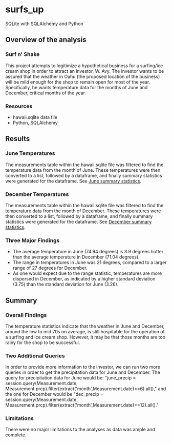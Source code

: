 # surfs_up

SQLite with SQLAlchemy and Python

## Overview of the analysis

### Surf n' Shake

This project attempts to legitimize a hypothetical business for a surfing/ice cream shop in order to attract an investor, W. Avy. The investor wants to be assured that the weather in Oahu (the proposed location of the business) will be mild enough for the shop to remain open for most of the year. Specifically, he wants temperature data for the months of June and December, critical months of the year.

### Resources

- hawaii.sqlite data file
- Python, SQLAlchemy

## Results

### June Temperatures

The measurements table within the hawaii.sqlite file was filtered to find the temperature data from the month of June. These temperatures were then converted to a list, followed by a dataframe, and finally summary statistics were generated for the dataframe. See [June summary statistics](https://github.com/josephrodini/surfs_up/blob/main/Images/June_statistics.PNG).

### December Temperatures

The measurements table within the hawaii.sqlite file was filtered to find the temperature data from the month of December. These temperatures were then converted to a list, followed by a dataframe, and finally summary statistics were generated for the dataframe. See [December summary statistics](https://github.com/josephrodini/surfs_up/blob/main/Images/December_statistics.PNG).

### Three Major Findings

- The average temperature in June (74.94 degrees) is 3.9 degrees hotter than the average temperature in December (71.04 degrees).
- The range in temperatures in June was 21 degrees, compared to a larger range of 27 degrees for December.
- As one would expect due to the range statistic, temperatures are more dispersed in December, as indicated by a higher standard deviation (3.75) than the standard deviation for June (3.26).

## Summary

### Overall Findings

The temperature statistics indicate that the weather in June and December, around the low to mid 70s on average, is still hospitable for the operation of a surfing and ice cream shop. However, it may be that those months are too rainy for the shop to be successful.

### Two Additional Queries

In order to provide more information to the investor, we can run two more queries in order to get the precipitation data for June and December. The query for precipitation data for June would be: "june_precip = session.query(Measurement.date, Measurement.prcp).filter(extract('month',Measurement.date)==6).all()," and the one for December would be "dec_precip = session.query(Measurement.date, Measurement.prcp).filter(extract('month',Measurement.date)==12).all()."

### Limitations

There were no major limitations to the analyses as data was ample and complete. 
